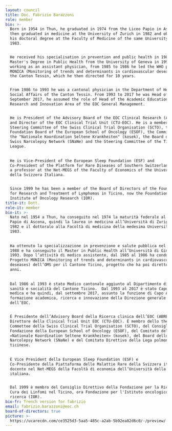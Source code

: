 ```yaml
---
layout: council
title: Doc. Fabrizio Barazzoni
role: member
bio: >-
  Born in 1954 in Thun, he graduated in 1974 from the Liceo Papio in Ascona,
  then graduated in medicine at the University of Zurich in 1982 and obtained
  his doctoral degree at the Faculty of Medicine of the same University in
  1983. 


  He received his specialisation in prevention and public health in 1988 and his
  Master's Degree in Public Health from the University of Geneva in 1993. After
  working as an assistant physician, from 1985 to 1986 he led the WHO project
  MONICA (Monitoring of trends and determinants in cardiovascular deseases) for
  the Canton Tessin, which he then directed for 10 years. 


  From 1986 to 1993 he was a cantonal physician in the Department of Health and
  Social Affairs of the Canton Tessin. From 1993 to 2017 he was Head of the Medical Area and therefore, from
  September 2017, he assumed the role of Head of the Academic Education,
  Research and Innovation Area of the EOC General Management. 


  He is President of the Advisory Board of the EOC Clinical Research (ABREOC)
  and Director of the EOC Clinical Trial Unit (CTU-EOC). He is a member of the
  Steering Committee of the Swiss Clinical Trial Organisation (SCTO), the
  Foundation Board of the European School of Oncology (ESOF), the Committee of
  the "Nationale Koordination Seltene Krankheiten" (kosek), the Board of the
  Swiss Narcolepsy Network (SNaNe) and the Steering Committee of the Ticino Lung
  League. 
  
  
  He is Vice-President of the European Sleep Foundation (ESF) and
  Co-President of the Platform for Rare Diseases of Southern Switzerland. He is
  a professor at the Net-MEGS of the Faculty of Economics of the Università
  della Svizzera Italiana.


  Since 1999 he has been a member of the Board of Directors of the Foundation
  for Research and Treatment of Lymphomas in Ticino, now the Foundation for the
  Institute of Oncology Research (IOR).
title-it: Dott.
role-it: member
bio-it: >-
  Nato nel 1954 a Thun, ha conseguito nel 1974 la maturità federale al Liceo
  Papio di Ascona, quindi la laurea in medicina all’Università di Zurigo nel
  1982 e il dottoralo alla Facoltà di medicina della medesima Università nel
  1983. 
  
  
  Ha ottenuto la specializzazione in prevenzione e salute pubblica nel
  1988 e ha conseguito il Master in Public Health all’Università di Ginevra nel
  1993. Dopo l’attività di medico assistente, dal 1985 al 1986 ha condotto il
  Progetto MONICA (Monitoring of trends and determinants in cardiovascular
  deseases) dell’OMS per il Cantone Ticino, progetto che ha poi diretto per 10
  anni. 
  
  
  Dal 1986 al 1993 è stato Medico cantonale aggiunto al Dipartimento di
  sanità e socialità del Cantone Ticino.  Dal 1993 al 2017 è stato Capo Area
  medica e ha quindi, dal settembre 2017, assunto la funzione di Capo Area
  formazione academica, ricerca e innovazione della Direzione generale
  dell’EOC. 


  È Presidente dell’Advisory Board della Ricerca clinica dell’EOC (ABREOC) e
  Direttore della Clinical Trial Unit EOC (CTU-EOC). È membro dello the Steering
  Commettee della Swiss Clinical Trial Organisation (SCTO), del Consiglio di
  Fondazione della European School of Oncology (ESOF), del Comitato della
  «Nationale Koordination Seltene Krankheiten» (kosek), del Board dello Swiss
  Narcolepsy Network (SNaNe) e del Comitato Direttivo della Lega polmonare
  ticinese. 
  
  
  È Vice President della European Sleep Foundation (ESF) e
  Co-Presidente della Piattaforma delle Malattie Rare della Svizzera italiana. È
  docente nel Net-MEGS della Facoltà di economia dell’Università della Svizzera
  italiana.


  Dal 1999 è membro del Consiglio Direttivo della Fondazione per la Ricerca e la
  Cura dei Linfomi nel Ticino, ora Fondazione per l'Istituto oncologico di
  ricerca (IOR).
bio-fr: french version for fabrizio
email: fabrizio.barazzoni@eoc.ch
board-of-directors: true
picture: >-
  https://ucarecdn.com/ce3525d3-5aa5-485c-a2ab-5b92ea82d6c0/-/preview/
---
```


